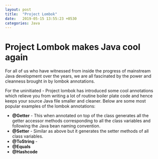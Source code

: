 ```yaml
---
layout: post
title:  "Project Lombok"
date:   2019-05-15 13:55:23 +0530
categories: Java
---
```


# Project Lombok makes Java cool again  

For all of us who have witnessed from inside the progress of mainstream Java development over the years, we are all fascinated by the power and 
cleanness brought in by lombok annotations.

For the uninitiated - Project lombok has introduced some cool annotations which relieve you from writing a lot of routine boiler plate code and hence keeps your source Java 
file smaller and cleaner. Below are some most popular examples of the lombok annotations:

* **@Getter** - This when annotated on top of the class generates all the getter accessor methods corresponding to all the class variables and following the Java bean naming convention. 
* **@Setter**  - Similar as above but it generates the setter methods of all class variables.
* **@ToString** - 
* **@Equals** 
* **@Hashcode**

